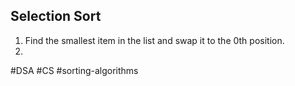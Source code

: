## Selection Sort
1. Find the smallest item in the list and swap it to the 0th position.
2. 
#DSA #CS #sorting-algorithms
